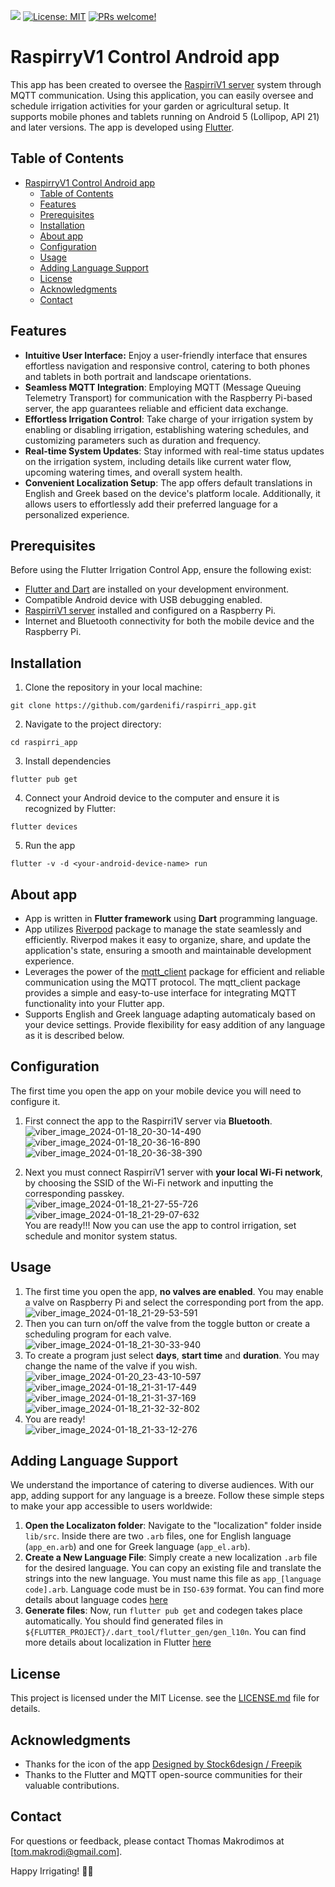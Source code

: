 [![](https://img.shields.io/badge/Buy%20me%20-coffee!-orange.svg?logo=buy-me-a-coffee&color=795548)](https://www.buymeacoffee.com/tommak)
[![License: MIT](https://img.shields.io/badge/License-MIT-yellow.svg)](./LICENSE.md)
[![PRs welcome!](https://img.shields.io/badge/contributions-welcome-green.svg?style=flat)](https://github.com/gardenifi/raspirri_server/issues)  
  
# RaspirryV1 Control Android app

This app has been created to oversee the [RaspirriV1 server](https://github.com/gardenifi/raspirri_server) system through MQTT communication. Using this application, you can easily oversee and schedule irrigation activities for your garden or agricultural setup. It supports mobile phones and tablets running on Android 5 (Lollipop, API 21) and later versions. The app is developed using [Flutter](https://flutter.dev/).

## Table of Contents
- [RaspirryV1 Control Android app](#raspirryv1-control-android-app)
  - [Table of Contents](#table-of-contents)
  - [Features](#features)
  - [Prerequisites](#prerequisites)
  - [Installation](#installation)
  - [About app](#about-app)
  - [Configuration](#configuration)
  - [Usage](#usage)
  - [Adding Language Support](#adding-language-support)
  - [License](#license)
  - [Acknowledgments](#acknowledgments)
  - [Contact](#contact)

## Features

-   **Intuitive User Interface:** Enjoy a user-friendly interface that ensures effortless navigation and responsive control, catering to both phones and tablets in both portrait and landscape orientations.
-   **Seamless MQTT Integration**: Employing MQTT (Message Queuing Telemetry Transport) for communication with the Raspberry Pi-based server, the app guarantees reliable and efficient data exchange.
-   **Effortless Irrigation Control**: Take charge of your irrigation system by enabling or disabling irrigation, establishing watering schedules, and customizing parameters such as duration and frequency.
-   **Real-time System Updates**: Stay informed with real-time status updates on the irrigation system, including details like current water flow, upcoming watering times, and overall system health.
-   **Convenient Localization Setup**: The app offers default translations in English and Greek based on the device's platform locale. Additionally, it allows users to effortlessly add their preferred language for a personalized experience.

## Prerequisites
Before using the Flutter Irrigation Control App, ensure the following exist:
- [Flutter and Dart](https://docs.flutter.dev/get-started/install) are installed on your development environment.
- Compatible Android device with USB debugging enabled.
- [RaspirriV1 server](https://github.com/gardenifi/raspirri_server/tree/main) installed and configured on a Raspberry Pi.
- Internet and Bluetooth connectivity for both the mobile device and the Raspberry Pi.

## Installation
1. Clone the repository in your local machine:
```
git clone https://github.com/gardenifi/raspirri_app.git
```
2. Navigate to the project directory:
```
cd raspirri_app
```
3. Install dependencies
```
flutter pub get
```
4. Connect your Android device to the computer and ensure it is recognized by Flutter:
```
flutter devices
```
5. Run the app
```
flutter -v -d <your-android-device-name> run
```
## About app
- App is written in **Flutter framework** using **Dart** programming language.
- App utilizes [Riverpod](https://riverpod.dev/) package to manage the state seamlessly and efficiently. Riverpod makes it easy to organize, share, and update the application's state, ensuring a smooth and maintainable development experience.
- Leverages the power of the [mqtt_client](https://pub.dev/packages/mqtt_client) package for efficient and reliable communication using the MQTT protocol. The mqtt_client package provides a simple and easy-to-use interface for integrating MQTT functionality into your Flutter app.
- Supports English and Greek language adapting automaticaly based on your device settings. Provide flexibility for easy addition of any language as it is described below.

## Configuration
The first time you open the app on your mobile device you will need to configure it.
1. First connect the app to the Raspirri1V server via **Bluetooth**.  
![viber_image_2024-01-18_20-30-14-490](https://github.com/makis73/readmeTest/assets/39548053/f4b17b5e-d37e-4c8a-92f6-62c519633fed) ![viber_image_2024-01-18_20-36-16-890](https://github.com/makis73/readmeTest/assets/39548053/9ab57735-9b21-49a4-a232-a1b95d7a0bbf) ![viber_image_2024-01-18_20-36-38-390](https://github.com/makis73/readmeTest/assets/39548053/30c5417b-5302-4cc4-bc36-507e8eac3e0f)

2. Next you must connect RaspirriV1 server with **your local Wi-Fi network**, by choosing the SSID of the Wi-Fi network and inputting the corresponding passkey.  
![viber_image_2024-01-18_21-27-55-726](https://github.com/makis73/readmeTest/assets/39548053/abc134ba-64d4-4d5c-b84a-b73e225685cf) ![viber_image_2024-01-18_21-29-07-632](https://github.com/makis73/readmeTest/assets/39548053/e8b739c3-e812-4f7d-8fbc-7f630c36b894)  
You are ready!!! Now you can use the app to control irrigation, set schedule and monitor system status.

## Usage
1. The first time you open the app, **no valves are enabled**. You may enable a valve on Raspberry Pi and select the corresponding port from the app.  
  ![viber_image_2024-01-18_21-29-53-591](https://github.com/makis73/readmeTest/assets/39548053/75c897ef-9ed0-49ce-a412-f3533bd4fcab)
2. Then you can turn on/off the valve from the toggle button or create a scheduling program for each valve.  
   ![viber_image_2024-01-18_21-30-33-940](https://github.com/makis73/readmeTest/assets/39548053/4833395d-4b94-4ee0-81a5-e7a1f8e03514)
4. To create a program just select **days**, **start time** and **duration**. You may change the name of the valve if you wish.  
   ![viber_image_2024-01-20_23-43-10-597](https://github.com/makis73/readmeTest/assets/39548053/2bf36502-29ad-4572-a22b-f1188c658fa6) ![viber_image_2024-01-18_21-31-17-449](https://github.com/makis73/readmeTest/assets/39548053/0ba6b5b1-5186-4127-8769-4df3da16bc60) ![viber_image_2024-01-18_21-31-37-169](https://github.com/makis73/readmeTest/assets/39548053/25f3d232-d1e6-4b4a-a099-5fd9739b8413) ![viber_image_2024-01-18_21-32-32-802](https://github.com/makis73/readmeTest/assets/39548053/73b34673-8e9d-4456-8a4c-d33661adb6f5)
5. You are ready!  
   ![viber_image_2024-01-18_21-33-12-276](https://github.com/makis73/readmeTest/assets/39548053/6f9f1e74-c109-4adb-9e9f-b124b7e7172f)

## Adding Language Support
We understand the importance of catering to diverse audiences. With our app, adding support for any language is a breeze. Follow these simple steps to make your app accessible to users worldwide:
1. **Open the Localizaton folder**:
   Navigate to the "localization" folder inside `lib/src`. Inside there are two `.arb` files, one for English language (`app_en.arb`) and one for Greek language (`app_el.arb`).
2. **Create a New Language File**:
   Simply create a new localization `.arb` file for the desired language. You can copy an existing file and translate the strings into the new language. You must name this file as `app_[language code].arb`. Language code must be in `ISO-639` format. You can find more details about language codes [here](https://en.wikipedia.org/wiki/List_of_ISO_639_language_codes)
3. **Generate files**:
  Now, run `flutter pub get` and codegen takes place automatically. You should find generated files in `${FLUTTER_PROJECT}/.dart_tool/flutter_gen/gen_l10n`.
  You can find more details about localization in Flutter [here](https://docs.flutter.dev/ui/accessibility-and-internationalization/internationalization#adding-your-own-localized-messages)

## License
This project is licensed under the MIT License. see the [LICENSE.md](https://github.com/gardenifi/raspirri_app/blob/main/LICENSE.md) file for details.

## Acknowledgments
- Thanks for the icon of the app <a href="http://www.freepik.com">Designed by Stock6design / Freepik</a>
- Thanks to the Flutter and MQTT open-source communities for their valuable contributions.

## Contact
For questions or feedback, please contact Thomas Makrodimos at [tom.makrodi@gmail.com].

Happy Irrigating! 🌱💧
